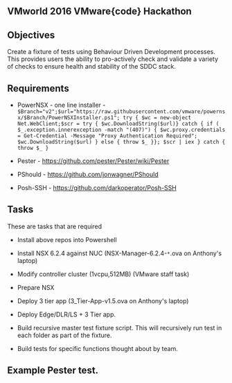 ## VMworld 2016 VMware{code} Hackathon

## Objectives

Create a fixture of tests using Behaviour Driven Development processes. This provides users the ability to pro-actively check and validate a variety of checks to ensure health and stability of the SDDC stack.


## Requirements

* PowerNSX - one line installer - ``` $Branch="v2";$url="https://raw.githubusercontent.com/vmware/powernsx/$Branch/PowerNSXInstaller.ps1"; try { $wc = new-object Net.WebClient;$scr = try { $wc.DownloadString($url)} catch { if ( $_.exception.innerexception -match "(407)") { $wc.proxy.credentials = Get-Credential -Message "Proxy Authentication Required"; $wc.DownloadString($url) } else { throw $_ }}; $scr | iex } catch { throw $_ } ```
 
* Pester - https://github.com/pester/Pester/wiki/Pester
* PShould - https://github.com/jonwagner/PShould
* Posh-SSH - https://github.com/darkoperator/Posh-SSH

## Tasks

These are tasks that are required

* Install above repos into Powershell
* Install NSX 6.2.4 against NUC (NSX-Manager-6.2.4-`*`.ova on Anthony's laptop)
* Modify controller cluster (1vcpu,512MB) (VMware staff task)
* Prepare NSX
* Deploy 3 tier app (3_Tier-App-v1.5.ova on Anthony's laptop)
* Deploy Edge/DLR/LS + 3 Tier app.

* Build recursive master test fixture script. This will recursively run test in each folder as part of the fixture.
* Build tests for specific functions thought about by team.

## Example Pester test.


```
